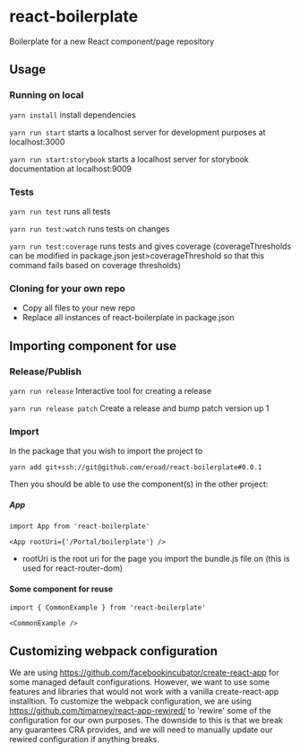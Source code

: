 # react-boilerplate

Boilerplate for a new React component/page repository

## Usage

### Running on local

`yarn install` install dependencies

`yarn run start` starts a localhost server for development purposes at localhost:3000

`yarn run start:storybook` starts a localhost server for storybook documentation at localhost:9009


### Tests
`yarn run test` runs all tests

`yarn run test:watch` runs tests on changes

`yarn run test:coverage` runs tests and gives coverage (coverageThresholds can be modified in package.json jest>coverageThreshold so that this command fails based on coverage thresholds)


### Cloning for your own repo

* Copy all files to your new repo
* Replace all instances of react-boilerplate in package.json


## Importing component for use

### Release/Publish

`yarn run release` Interactive tool for creating a release

`yarn run release patch` Create a release and bump patch version up 1

### Import

In the package that you wish to import the project to

`yarn add git+ssh://git@github.com/eroad/react-boilerplate#0.0.1`


Then you should be able to use the component(s) in the other project:

##### App

`import App from 'react-boilerplate'`

`<App rootUri={'/Portal/boilerplate'} />`

* rootUri is the root uri for the page you import the bundle.js file on (this is used for react-router-dom)

#### Some component for reuse

`import { CommonExample } from 'react-boilerplate'`

`<CommonExample />`



## Customizing webpack configuration

We are using https://github.com/facebookincubator/create-react-app for some managed default configurations. However, we want to use some features and libraries that would not work with a vanilla create-react-app installtion. To customize the webpack configuration, we are using https://github.com/timarney/react-app-rewired/ to 'rewire' some of the configuration for our own purposes. The downside to this is that we break any guarantees CRA provides, and we will need to manually update our rewired configuration if anything breaks.
